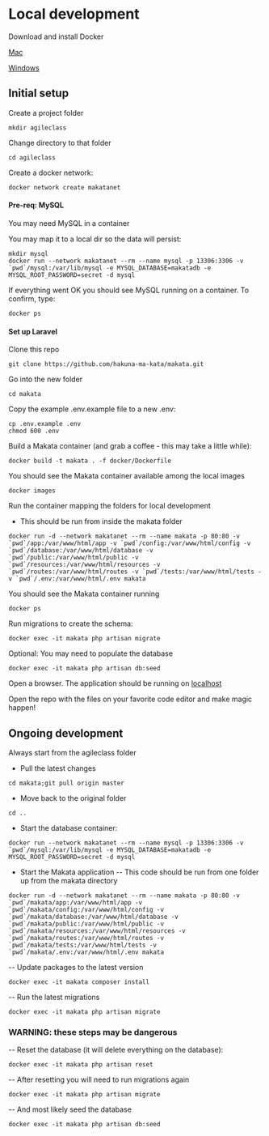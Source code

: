 # Local development

Download and install Docker

[Mac](https://www.docker.com/docker-mac)

[Windows](https://www.docker.com/docker-windows)

## Initial setup

Create a project folder
```
mkdir agileclass
```

Change directory to that folder
```
cd agileclass
```

Create a docker network:
```
docker network create makatanet
```

#### Pre-req: MySQL
You may need MySQL in a container

You may map it to a local dir so the data will persist:
```
mkdir mysql
docker run --network makatanet --rm --name mysql -p 13306:3306 -v `pwd`/mysql:/var/lib/mysql -e MYSQL_DATABASE=makatadb -e MYSQL_ROOT_PASSWORD=secret -d mysql
```

If everything went OK you should see MySQL running on a container. To confirm, type:
```
docker ps
``` 

#### Set up Laravel

Clone this repo
```
git clone https://github.com/hakuna-ma-kata/makata.git
```

Go into the new folder
```
cd makata
```

Copy the example .env.example file to a new .env:
```
cp .env.example .env
chmod 600 .env
```

Build a Makata container (and grab a coffee - this may take a little while):
```
docker build -t makata . -f docker/Dockerfile
````

You should see the Makata container available among the local images
```
docker images
```

Run the container mapping the folders for local development
- This should be run from inside the makata folder
```
docker run -d --network makatanet --rm --name makata -p 80:80 -v `pwd`/app:/var/www/html/app -v `pwd`/config:/var/www/html/config -v `pwd`/database:/var/www/html/database -v `pwd`/public:/var/www/html/public -v `pwd`/resources:/var/www/html/resources -v `pwd`/routes:/var/www/html/routes -v `pwd`/tests:/var/www/html/tests -v `pwd`/.env:/var/www/html/.env makata
```

You should see the Makata container running
```
docker ps
```

Run migrations to create the schema:
```
docker exec -it makata php artisan migrate
```

Optional: You may need to populate the database
```
docker exec -it makata php artisan db:seed
```

Open a browser. The application should be running on [localhost](http://localhost)

Open the repo with the files on your favorite code editor and make magic happen!

## Ongoing development

Always start from the agileclass folder

- Pull the latest changes
```
cd makata;git pull origin master
```

- Move back to the original folder
```
cd ..
```

- Start the database container:
```
docker run --network makatanet --rm --name mysql -p 13306:3306 -v `pwd`/mysql:/var/lib/mysql -e MYSQL_DATABASE=makatadb -e MYSQL_ROOT_PASSWORD=secret -d mysql
```

- Start the Makata application
-- This code should be run from one folder up from the makata directory
```
docker run -d --network makatanet --rm --name makata -p 80:80 -v `pwd`/makata/app:/var/www/html/app -v `pwd`/makata/config:/var/www/html/config -v `pwd`/makata/database:/var/www/html/database -v `pwd`/makata/public:/var/www/html/public -v `pwd`/makata/resources:/var/www/html/resources -v `pwd`/makata/routes:/var/www/html/routes -v `pwd`/makata/tests:/var/www/html/tests -v `pwd`/makata/.env:/var/www/html/.env makata
```

-- Update packages to the latest version
```
docker exec -it makata composer install
```

-- Run the latest migrations
```
docker exec -it makata php artisan migrate
```

### WARNING: these steps may be dangerous
-- Reset the database (it will delete everything on the database):
```
docker exec -it makata php artisan reset
```

-- After resetting you will need to run migrations again
```
docker exec -it makata php artisan migrate
```

-- And most likely seed the database
```
docker exec -it makata php artisan db:seed
```

